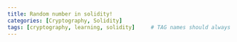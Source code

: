 ```yaml
---
title: Random number in solidity!
categories: [Cryptography, Solidity]
tags: [cryptography, learning, solidity]     # TAG names should always be lowercase
---
```

